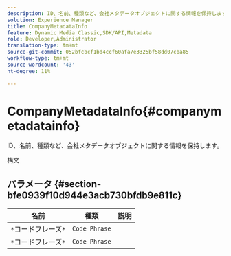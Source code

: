 ```yaml
---
description: ID、名前、種類など、会社メタデータオブジェクトに関する情報を保持します。
solution: Experience Manager
title: CompanyMetadataInfo
feature: Dynamic Media Classic,SDK/API,Metadata
role: Developer,Administrator
translation-type: tm+mt
source-git-commit: 052bfcbcf1bd4ccf60afa7e3325bf58dd07cba85
workflow-type: tm+mt
source-wordcount: '43'
ht-degree: 11%

---
```



# CompanyMetadataInfo{#companymetadatainfo}

ID、名前、種類など、会社メタデータオブジェクトに関する情報を保持します。

構文

## パラメータ {#section-bfe0939f10d944e3acb730bfdb9e811c}

| 名前 | 種類 | 説明 |
|---|---|---|
| `*`コードフレーズ`*` | `Code Phrase` |  |
| `*`コードフレーズ`*` | `Code Phrase` |  |


